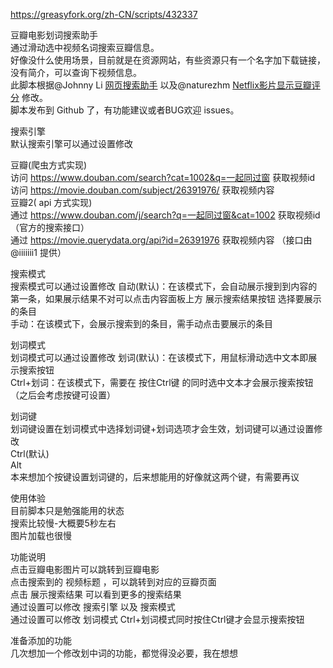 https://greasyfork.org/zh-CN/scripts/432337

豆瓣电影划词搜索助手<br>
通过滑动选中视频名词搜索豆瓣信息。<br>
好像没什么使用场景，目前就是在资源网站，有些资源只有一个名字加下载链接，没有简介，可以查询下视频信息。<br>
此脚本根据@Johnny Li [网页搜索助手](https://greasyfork.org/zh-CN/scripts/389784) 以及@naturezhm [Netflix影片显示豆瓣评分](https://greasyfork.org/zh-CN/scripts/432337) 修改。<br>
脚本发布到 Github 了，有功能建议或者BUG欢迎 issues。

搜索引擎<br>
默认搜索引擎可以通过设置修改

豆瓣(爬虫方式实现)<br>
访问 https://www.douban.com/search?cat=1002&q=一起同过窗 获取视频id<br>
访问 https://movie.douban.com/subject/26391976/ 获取视频内容<br>
豆瓣2( api 方式实现)<br>
通过 https://www.douban.com/j/search?q=一起同过窗&cat=1002 获取视频id（官方的搜索接口）<br>
通过 https://movie.querydata.org/api?id=26391976 获取视频内容 （接口由 @iiiiiii1 提供）<br>

搜索模式<br>
搜索模式可以通过设置修改
自动(默认)：在该模式下，会自动展示搜到到内容的第一条，如果展示结果不对可以点击内容面板上方 展示搜索结果按钮 选择要展示的条目<br>
手动：在该模式下，会展示搜索到的条目，需手动点击要展示的条目<br>

划词模式<br>
划词模式可以通过设置修改
划词(默认)：在该模式下，用鼠标滑动选中文本即展示搜索按钮<br>
Ctrl+划词：在该模式下，需要在 按住Ctrl键 的同时选中文本才会展示搜索按钮（之后会考虑按键可设置）<br>

划词键<br>
划词键设置在划词模式中选择划词键+划词选项才会生效，划词键可以通过设置修改<br>
Ctrl(默认)<br>
Alt<br>
本来想加个按键设置划词键的，后来想能用的好像就这两个键，有需要再议<br>

使用体验<br>
目前脚本只是勉强能用的状态<br>
搜索比较慢-大概要5秒左右<br>
图片加载也很慢<br>

功能说明<br>
点击豆瓣电影图片可以跳转到豆瓣电影<br>
点击搜索到的 视频标题 ，可以跳转到对应的豆瓣页面<br>
点击 展示搜索结果 可以看到更多的搜索结果<br>
通过设置可以修改 搜索引擎 以及 搜索模式<br>
通过设置可以修改 划词模式 Ctrl+划词模式同时按住Ctrl键才会显示搜索按钮<br>

准备添加的功能<br>
几次想加一个修改划中词的功能，都觉得没必要，我在想想

